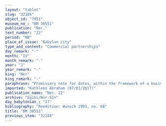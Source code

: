 ```yaml
---
layout: "tablet"
slug: "32185"
object_id: "7951"
museum_no_: "BM 30551"
publication: "Ner."
text_number: "22"
period: "NB"
place_of_issue: "Babylon city"
type_and_content: "Commercial partnerships"
day_remark: "-"
month: "IV"
month_remark: "-"
year: "1"
year_remark: "-"
king: "Ner"
king_remark: "-"
paraphrase: "Promissory note for dates, within the framework of a business partnership (<em>harrānu</em>)<br /> <strong>B</strong> owes x+5;1.4.0 kor of dates to <strong>A<sub>1</sub></strong> and <strong>A<sub>2</sub></strong>. From this amount, 3;1.4.0 kor is paid for the purchase of a lamb. The debtor should deliver the dates in one payment according to the 36 liter measure in Arahsamna (VIII) at the Borsippa canal. It concerns the assets that <strong>C</strong> invested in a business partnership (<em>harrānu</em>). Names of 3 witnesses and the scribe: &Scaron;ama&scaron;-dāmiq/Nab&ucirc;-mu&scaron;ētiq-udd&ecirc;/Nūr-S&icirc;n.<br /> &nbsp;<br /> <strong>A<sub>1 </sub></strong>= Madān-&scaron;umu-iddin/Zēria//Nabāya; <strong>A<sub>2 </sub></strong>= Bēl-īpu&scaron;/Rā&scaron;il//Nappāhu; <strong>B </strong>= Bēl-ibni/Nādin; <strong>C </strong>= Iddin-Marduk"
imported: "Kathleen Abraham (07/01/2017)"
publication_name: "Ner. 22"
archive: "Egibi/Nūr-Sîn"
day_babylonian_: "27"
bibliography: "Reedition: Wunsch 1993, no. 68"
title: "BM 30551"
previous_item: "32188"
---
```

